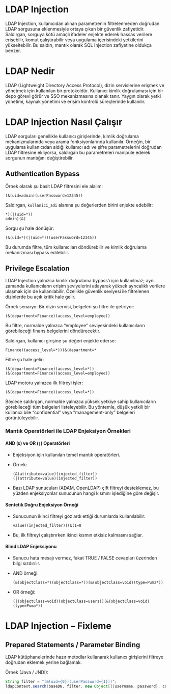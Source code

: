 # LDAP Injection
LDAP Injection, kullanıcıdan alınan parametrenin filtrelenmeden doğrudan LDAP sorgusuna eklenmesiyle ortaya çıkan bir güvenlik zafiyetidir. Saldırgan, sorguya kötü amaçlı ifadeler enjekte ederek hassas verilere erişebilir, komut çalıştırabilir veya uygulama içerisindeki yetkilerini yükseltebilir. Bu saldırı, mantık olarak SQL Injection zafiyetine oldukça benzer.

# LDAP Nedir
LDAP (Lightweight Directory Access Protocol), dizin servislerine erişmek ve yönetmek için kullanılan bir protokoldür. Kullanıcı kimlik doğrulaması için bir depo görevi görür ve SSO mekanizmasına olanak tanır. Yaygın olarak yetki yönetimi, kaynak yönetimi ve erişim kontrolü süreçlerinde kullanılır.

# LDAP Injection Nasıl Çalışır
LDAP sorguları genellikle kullanıcı girişlerinde, kimlik doğrulama mekanizmalarında veya arama fonksiyonlarında kullanılır. Örneğin, bir uygulama kullanıcıdan aldığı kullanıcı adı ve şifre parametrelerini doğrudan LDAP filtresine ekliyorsa, saldırgan bu parametreleri manipüle ederek sorgunun mantığını değiştirebilir.

## Authentication Bypass
Örnek olarak şu basit LDAP filtresini ele alalım:

```ldap
(&(uid=admin)(userPassword=12345))
```

Saldırgan, `kullanici_adi` alanına şu değerlerden birini enjekte edebilir:

```ldap
*)(|(uid=*))
admin)(&)
```

Sorgu şu hale dönüşür:

```ldap
(&(uid=*)(|(uid=*))(userPassword=12345))
```

Bu durumda filtre, tüm kullanıcıları döndürebilir ve kimlik doğrulama mekanizması bypass edilebilir.

## Privilege Escalation

LDAP Injection yalnızca kimlik doğrulama bypass’ı için kullanılmaz; aynı zamanda kullanıcıların erişim seviyelerini atlayarak yüksek ayrıcalıklı verilere ulaşmak için de kullanılabilir. Özellikle güvenlik seviyesi ile filtrelenen dizinlerde bu açık kritik hale gelir.

Örnek senaryo: Bir dizin servisi, belgeleri şu filtre ile getiriyor:

```ldap
(&(department=Finance)(access_level=employee))
```

Bu filtre, normalde yalnızca “employee” seviyesindeki kullanıcıların görebileceği finans belgelerini döndürecektir.

Saldırgan, kullanıcı girişine şu değeri enjekte ederse:

```ldap
Finance)(access_level=*))(&(department=*
```

Filtre şu hale gelir:

```ldap
(&(department=Finance)(access_level=*))
(&(department=Finance)(access_level=employee))
```

LDAP motoru yalnızca ilk filtreyi işler:

```ldap
(&(department=Finance)(access_level=*))
```

Böylece saldırgan, normalde yalnızca yüksek yetkiye sahip kullanıcıların görebileceği tüm belgeleri listeleyebilir. Bu yöntemle, düşük yetkili bir kullanıcı bile “confidential” veya “management-only” belgeleri görüntüleyebilir.

### Mantık Operatörleri ile LDAP Enjeksiyon Örnekleri

#### AND (`&`) ve OR (`|`) Operatörleri
   - Enjeksiyon için kullanılan temel mantık operatörleri.
   - Örnek:
     ```ldap
     (&(attribute=value)(injected_filter))
     (|(attribute=value)(injected_filter))
     ```

   - Bazı LDAP sunucuları (ADAM, OpenLDAP) çift filtreyi desteklemez, bu yüzden enjeksiyonlar sunucunun hangi kısmını işlediğine göre değişir.

#### Sentetik Doğru Enjeksiyon Örneği
   - Sunucunun ikinci filtreyi göz ardı ettiği durumlarda kullanılabilir:
     ```ldap
     value)(injected_filter))(&(1=0
     ```

   - Bu, ilk filtreyi çalıştırırken ikinci kısmın etkisiz kalmasını sağlar.

#### Blind LDAP Enjeksiyonu
   - Sunucu hata mesajı vermez, fakat TRUE / FALSE cevapları üzerinden bilgi sızdırılır.
   - AND örneği:

     ```ldap
     (&(objectClass=*)(objectClass=*))(&(objectClass=void)(type=Puma*))
     ```
   - OR örneği:

     ```ldap
     (|(objectClass=void)(objectClass=users))(&(objectClass=void)(type=Puma*))
     ```

# LDAP Injection – Fixleme
## Prepared Statements / Parameter Binding
LDAP kütüphanelerinde hazır metodlar kullanarak kullanıcı girişlerini filtreye doğrudan eklemek yerine bağlamak.

Örnek (Java / JNDI):
```java
String filter = "(&(uid={0})(userPassword={1}))";
ldapContext.search(baseDN, filter, new Object[]{username, password}, controls);
```

